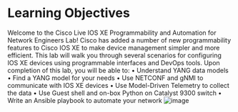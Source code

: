 # Learning Objectives
Welcome to the Cisco Live IOS XE Programmability and Automation for Network Engineers Lab!
Cisco has added a number of new programmability features to Cisco IOS XE to make device management simpler and more efficient.  This lab will walk you through several scenarios for configuring IOS XE devices using programmable interfaces and DevOps tools.
Upon completion of this lab, you will be able to: 
•	Understand YANG data models
•	Find a YANG model for your needs
•	Use NETCONF and gNMI to communicate with IOS XE devices
•	Use Model-Driven Telemetry to collect the data
•	Use Guest shell and on-box Python on Catalyst 9300 switch
•	Write an Ansible playbook to automate your network
![image](https://user-images.githubusercontent.com/25396866/111362746-67ad9e00-864c-11eb-82a0-8bc013b0f005.png)
